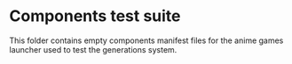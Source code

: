 # Components test suite

This folder contains empty components manifest files for the
anime games launcher used to test the generations system.
